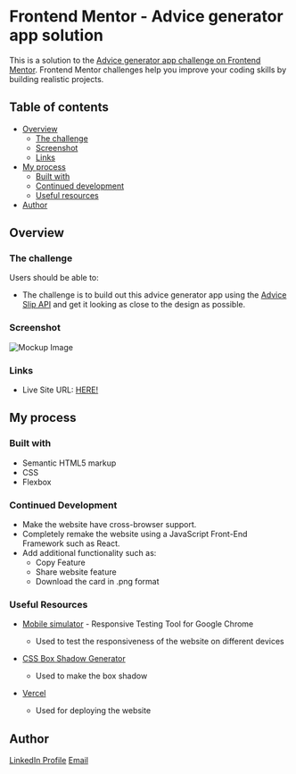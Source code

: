 # Frontend Mentor - Advice generator app solution

This is a solution to the [Advice generator app challenge on Frontend Mentor](https://www.frontendmentor.io/challenges/advice-generator-app-QdUG-13db). Frontend Mentor challenges help you improve your coding skills by building realistic projects.

## Table of contents

- [Overview](#overview)
  - [The challenge](#the-challenge)
  - [Screenshot](#screenshot)
  - [Links](#links)
- [My process](#my-process)
  - [Built with](#built-with)
  - [Continued development](#continued-development)
  - [Useful resources](#useful-resources)
- [Author](#author)

## Overview

### The challenge

Users should be able to:

-  The challenge is to build out this advice generator app using the [Advice Slip API](https://api.adviceslip.com) and get it looking as close to the design as possible.

### Screenshot

![Mockup Image](https://i.postimg.cc/hvYwsCZ2/g3366.png)

### Links

- Live Site URL: [HERE!](https://frontend-mentor-challenges-beige.vercel.app/)

## My process

### Built with

- Semantic HTML5 markup
- CSS
- Flexbox

### Continued Development

- Make the website have cross-browser support.
- Completely remake the website using a JavaScript Front-End Framework such as React.
- Add additional functionality such as: 
  - Copy Feature
  - Share website feature
  - Download the card in .png format

### Useful Resources

- [Mobile simulator](https://chrome.google.com/webstore/detail/mobile-simulator-responsi/ckejmhbmlajgoklhgbapkiccekfoccmk) - Responsive Testing Tool for Google Chrome
    * Used to test the responsiveness of the website on different devices

- [CSS Box Shadow Generator](https://html-css-js.com/css/generator/box-shadow/)
    * Used to make the box shadow

- [Vercel](https://vercel.com/)
    * Used for deploying the website

## Author
[LinkedIn Profile](https://www.linkedin.com/in/archontis-emmanouil-kostis-202384223/)
[Email](arxontisk02@gmail.com)